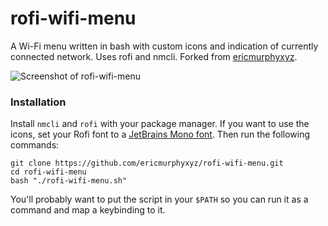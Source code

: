 # rofi-wifi-menu
A Wi-Fi menu written in bash with custom icons and indication of currently connected network. Uses rofi and nmcli. Forked from [ericmurphyxyz](https://github.com/ericmurphyxyz/rofi-wifi-menu).

![Screenshot of rofi-wifi-menu](https://github.com/hrvadl/rofi-wifi-menu/assets/93580374/b310a8b5-7a2f-43b7-90e6-5158278bcf06)

### Installation

Install `nmcli` and `rofi` with your package manager. If you want to use the icons, set your Rofi font to a [JetBrains Mono font](https://github.com/JetBrains/JetBrainsMono). Then run the following commands:
 
```
git clone https://github.com/ericmurphyxyz/rofi-wifi-menu.git
cd rofi-wifi-menu
bash "./rofi-wifi-menu.sh"
```

You'll probably want to put the script in your `$PATH` so you can run it as a command and map a keybinding to it.
